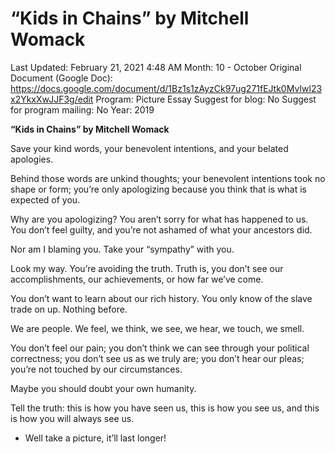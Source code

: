 # “Kids in Chains” by Mitchell Womack

Last Updated: February 21, 2021 4:48 AM
Month: 10 - October
Original Document (Google Doc): https://docs.google.com/document/d/1Bz1s1zAyzCk97ug271fEJtk0MvIwl23x2YkxXwJJF3g/edit
Program: Picture Essay
Suggest for blog: No
Suggest for program mailing: No
Year: 2019

**“Kids in Chains” by Mitchell Womack**

Save your kind words, your benevolent intentions, and your belated apologies.

Behind those words are unkind thoughts; your benevolent intentions took no shape or form; you’re only apologizing because you think that is what is expected of you.

Why are you apologizing? You aren’t sorry for what has happened to us. You don’t feel guilty, and you’re not ashamed of what your ancestors did.

Nor am I blaming you. Take your “sympathy” with you.

Look my way. You’re avoiding the truth. Truth is, you don’t see our accomplishments, our achievements, or how far we’ve come.

You don’t want to learn about our rich history. You only know of the slave trade on up. Nothing before.

We are people. We feel, we think, we see, we hear, we touch, we smell.

You don’t feel our pain; you don’t think we can see through your political correctness; you don’t see us as we truly are; you don’t hear our pleas; you’re not touched by our circumstances.

Maybe you should doubt your own humanity.

Tell the truth: this is how you have seen us, this is how you see us, and this is how you will always see us.

- Well take a picture, it’ll last longer!